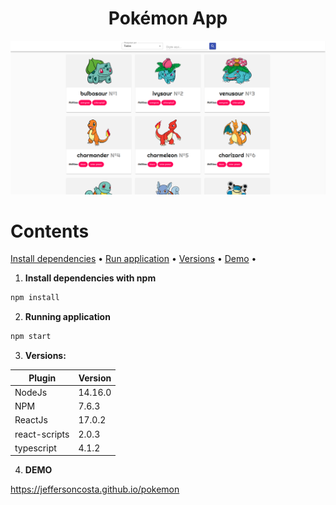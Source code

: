 <h1 align="center">
    Pokémon App
</h1>

![Screenshot](screenshot.png)

Contents
=================

<p>
    <a href="#install">Install dependencies</a> •
    <a href="#run">Run application</a> •
    <a href="#versions">Versions</a> •
    <a href="#view">Demo</a> •
</p>

<div id="install">

1. **Install dependencies with npm**

```bash
npm install
```
</div>

2. **Running application**

```bash
npm start
```
</div>

</div>

3. **Versions:**

| Plugin  | Version |
| ------------- | ------------- |
| NodeJs  | 14.16.0  |
| NPM  | 7.6.3  |
| ReactJs  | 17.0.2  |
| react-scripts  | 2.0.3 |
| typescript  | 4.1.2 |

</div>

4. **DEMO**

<a href="https://jeffersoncosta.github.io/pokemon">https://jeffersoncosta.github.io/pokemon</a>

</div>
